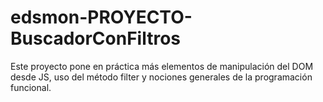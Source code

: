 # edsmon-PROYECTO-BuscadorConFiltros
Este proyecto pone en práctica más elementos de manipulación del DOM desde JS, uso del método filter y nociones generales de la programación funcional.
